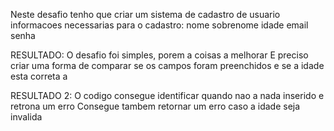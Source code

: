 Neste desafio tenho que criar um sistema de cadastro de usuario
informacoes necessarias para o cadastro:
nome
sobrenome
idade
email
senha


RESULTADO:
O desafio foi simples, porem a coisas a melhorar
E preciso criar uma forma de comparar se os campos foram preenchidos e se a idade esta correta a

RESULTADO 2:
O codigo consegue identificar quando nao a nada inserido e retrona um erro
Consegue tambem retornar um erro caso a idade seja invalida

